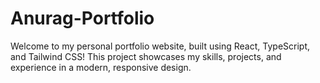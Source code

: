 # Anurag-Portfolio
Welcome to my personal portfolio website, built using React, TypeScript, and Tailwind CSS! This project showcases my skills, projects, and experience in a modern, responsive design.
